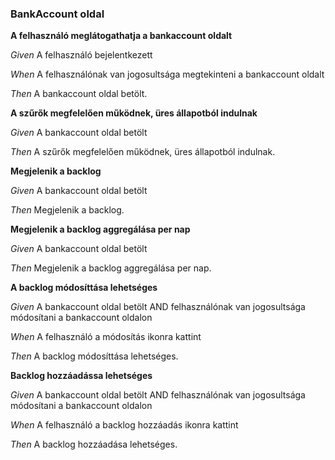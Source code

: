 ### BankAccount oldal



**A felhasználó meglátogathatja a bankaccount oldalt**  

_Given_ A felhasználó bejelentkezett

_When_ A felhasználónak van jogosultsága megtekinteni a bankaccount oldalt

_Then_ A bankaccount oldal betölt.


**A szűrők megfelelően működnek, üres állapotból indulnak**  

_Given_ A bankaccount oldal betölt

_Then_ A szűrők megfelelően működnek, üres állapotból indulnak.


**Megjelenik a backlog**  

_Given_ A bankaccount oldal betölt

_Then_ Megjelenik a backlog.


**Megjelenik a backlog aggregálása per nap**  

_Given_ A bankaccount oldal betölt

_Then_ Megjelenik a backlog aggregálása per nap.


**A backlog módosíttása lehetséges**  

_Given_ A bankaccount oldal betölt AND felhasználónak van jogosultsága módosítani a bankaccount oldalon

_When_ A felhasználó a módosítás ikonra kattint

_Then_ A backlog módosíttása lehetséges.


**Backlog hozzáadássa lehetséges**  

_Given_ A bankaccount oldal betölt AND felhasználónak van jogosultsága módosítani a bankaccount oldalon

_When_ A felhasználó a backlog hozzáadás ikonra kattint

_Then_ A backlog hozzáadása lehetséges.
